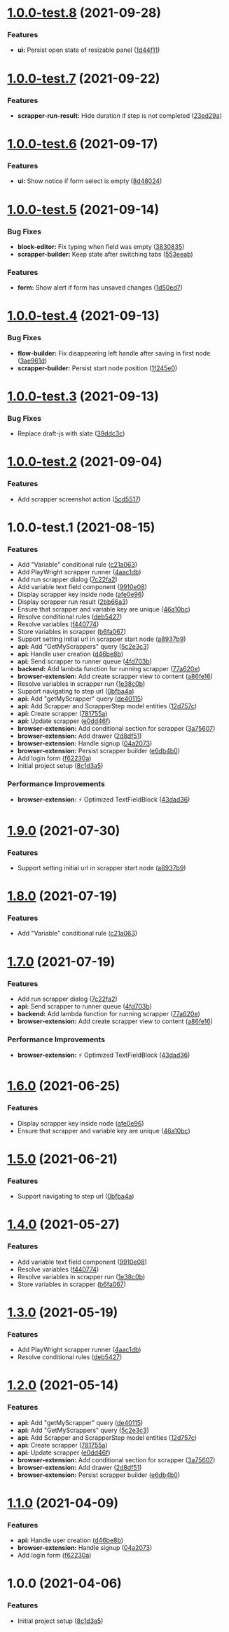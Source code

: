 # [1.0.0-test.8](https://github.com/TheUnderScorer/scrapper-gate/compare/v1.0.0-test.7...v1.0.0-test.8) (2021-09-28)


### Features

* **ui:** Persist open state of resizable panel ([1d44f11](https://github.com/TheUnderScorer/scrapper-gate/commit/1d44f115ed2fa05875a8b3875b5dde98f34f4cdc))

# [1.0.0-test.7](https://github.com/TheUnderScorer/scrapper-gate/compare/v1.0.0-test.6...v1.0.0-test.7) (2021-09-22)


### Features

* **scrapper-run-result:** Hide duration if step is not completed ([23ed29a](https://github.com/TheUnderScorer/scrapper-gate/commit/23ed29af22816b35b995c9ddc94f28bb9c715ac5))

# [1.0.0-test.6](https://github.com/TheUnderScorer/scrapper-gate/compare/v1.0.0-test.5...v1.0.0-test.6) (2021-09-17)


### Features

* **ui:** Show notice if form select is empty ([8d48024](https://github.com/TheUnderScorer/scrapper-gate/commit/8d48024cbc382a6567dee3220356c1449da3fb4b))

# [1.0.0-test.5](https://github.com/TheUnderScorer/scrapper-gate/compare/v1.0.0-test.4...v1.0.0-test.5) (2021-09-14)


### Bug Fixes

* **block-editor:** Fix typing when field was empty ([3830835](https://github.com/TheUnderScorer/scrapper-gate/commit/3830835b7026067d6169eed66deda9f820a343f4))
* **scrapper-builder:** Keep state after switching tabs ([553eeab](https://github.com/TheUnderScorer/scrapper-gate/commit/553eeab0d263cfb2fe31b2de165bc663f35d4438))


### Features

* **form:** Show alert if form has unsaved changes ([1d50ed7](https://github.com/TheUnderScorer/scrapper-gate/commit/1d50ed7c5b4a083692710252b73016169e17314d))

# [1.0.0-test.4](https://github.com/TheUnderScorer/scrapper-gate/compare/v1.0.0-test.3...v1.0.0-test.4) (2021-09-13)


### Bug Fixes

* **flow-builder:** Fix disappearing left handle after saving in first node ([3ae961d](https://github.com/TheUnderScorer/scrapper-gate/commit/3ae961d8524aa462781533e01ee0dbc9fa4d1790))
* **scrapper-builder:** Persist start node position ([1f245e0](https://github.com/TheUnderScorer/scrapper-gate/commit/1f245e073a1feacc2f55e6e3d2666e83501c1a4d))

# [1.0.0-test.3](https://github.com/TheUnderScorer/scrapper-gate/compare/v1.0.0-test.2...v1.0.0-test.3) (2021-09-13)


### Bug Fixes

* Replace draft-js with slate ([39ddc3c](https://github.com/TheUnderScorer/scrapper-gate/commit/39ddc3cff26b883b2d80777ec720c8f797618ba9))

# [1.0.0-test.2](https://github.com/TheUnderScorer/scrapper-gate/compare/v1.0.0-test.1...v1.0.0-test.2) (2021-09-04)


### Features

* Add scrapper screenshot action ([5cd5517](https://github.com/TheUnderScorer/scrapper-gate/commit/5cd55170267c9a5975315b48a994a50b2428a6f9))

# 1.0.0-test.1 (2021-08-15)


### Features

* Add "Variable" conditional rule ([c21a063](https://github.com/TheUnderScorer/scrapper-gate/commit/c21a0633133f7400ffc18e0bf2034575575a839d))
* Add PlayWright scrapper runner ([4aac1db](https://github.com/TheUnderScorer/scrapper-gate/commit/4aac1db7deeaa9389e71e2b97ea13572e2d886b3))
* Add run scrapper dialog ([7c22fa2](https://github.com/TheUnderScorer/scrapper-gate/commit/7c22fa25105b0f7a60fbe5d81690a427547d32d0))
* Add variable text field component ([9910e08](https://github.com/TheUnderScorer/scrapper-gate/commit/9910e08eec354ee6b00c67a86e167b5dcaf030e7))
* Display scrapper key inside node ([afe0e96](https://github.com/TheUnderScorer/scrapper-gate/commit/afe0e96555af36e5e57b13b2561106e55b37c1dd))
* Display scrapper run result ([2bb66a3](https://github.com/TheUnderScorer/scrapper-gate/commit/2bb66a34c0b9cf344e3fd47e24b34c66a302d839))
* Ensure that scrapper and variable key are unique ([46a10bc](https://github.com/TheUnderScorer/scrapper-gate/commit/46a10bc611b4940a9d0fc7fb87590f12615468b8))
* Resolve conditional rules ([deb5427](https://github.com/TheUnderScorer/scrapper-gate/commit/deb542739b46ebe36cb3acbb574e69626063f4ce))
* Resolve variables ([f440774](https://github.com/TheUnderScorer/scrapper-gate/commit/f440774083eadff4fbc795765561a1b234bcf281))
* Store variables in scrapper ([b6fa067](https://github.com/TheUnderScorer/scrapper-gate/commit/b6fa0674c3b99da248de0d07c836fc5ee6c2548f))
* Support setting initial url in scrapper start node ([a8937b9](https://github.com/TheUnderScorer/scrapper-gate/commit/a8937b9c190d1614579ddb15c6b12af82d2914d9))
* **api:** Add "GetMyScrappers" query ([5c2e3c3](https://github.com/TheUnderScorer/scrapper-gate/commit/5c2e3c3be36f22314ac52b2cf905869e108ab823))
* **api:** Handle user creation ([d46be8b](https://github.com/TheUnderScorer/scrapper-gate/commit/d46be8bdd92d290b7efd0ad12de38206cea7a907))
* **api:** Send scrapper to runner queue ([4fd703b](https://github.com/TheUnderScorer/scrapper-gate/commit/4fd703b8ca0b721a67d3c6b1f121128e1b51a9bf))
* **backend:** Add lambda function for running scrapper ([77a620e](https://github.com/TheUnderScorer/scrapper-gate/commit/77a620efb12b38fd84753e667c916841cbca2ff4))
* **browser-extension:** Add create scrapper view to content ([a86fe16](https://github.com/TheUnderScorer/scrapper-gate/commit/a86fe16b846b8af71a497b13b910a058fc3824de))
* Resolve variables in scrapper run ([1e38c0b](https://github.com/TheUnderScorer/scrapper-gate/commit/1e38c0be1bebea35680f134c755ea924f9015592))
* Support navigating to step url ([0bfba4a](https://github.com/TheUnderScorer/scrapper-gate/commit/0bfba4adfb321de60d2c754104d9ff286a9d58e8))
* **api:** Add "getMyScrapper" query ([de40115](https://github.com/TheUnderScorer/scrapper-gate/commit/de40115b21371aee2c69724b895350912d2dd899))
* **api:** Add Scrapper and ScrapperStep model entities ([12d757c](https://github.com/TheUnderScorer/scrapper-gate/commit/12d757cd23aca979f35f075293341c22ad73b026))
* **api:** Create scrapper ([781755a](https://github.com/TheUnderScorer/scrapper-gate/commit/781755a15615c9bf3065a1aead6688d5fe00eee7))
* **api:** Update scrapper ([e0dd46f](https://github.com/TheUnderScorer/scrapper-gate/commit/e0dd46ffa5c96aa2098d2ea4d387dc5f88976767))
* **browser-extension:** Add conditional section for scrapper ([3a75607](https://github.com/TheUnderScorer/scrapper-gate/commit/3a756076ad98e13b89415fdc6d019dda9ae4dd4e))
* **browser-extension:** Add drawer ([2d8df51](https://github.com/TheUnderScorer/scrapper-gate/commit/2d8df5137898db9ea05a56509211debc35961c4f))
* **browser-extension:** Handle signup ([04a2073](https://github.com/TheUnderScorer/scrapper-gate/commit/04a20739ff03a47277bb4e9864961e298d4e6699))
* **browser-extension:** Persist scrapper builder ([e6db4b0](https://github.com/TheUnderScorer/scrapper-gate/commit/e6db4b0c9a72a5269d31b52c59af662f1e3f1b73))
* Add login form ([f62230a](https://github.com/TheUnderScorer/scrapper-gate/commit/f62230a92685a90bba0844d369746186f1d39e6e))
* Initial project setup ([8c1d3a5](https://github.com/TheUnderScorer/scrapper-gate/commit/8c1d3a57a29728dac095b41c82be02aa19162930))


### Performance Improvements

* **browser-extension:** :zap: Optimized TextFieldBlock ([43dad36](https://github.com/TheUnderScorer/scrapper-gate/commit/43dad36d2cfdd5af267db4c2373fd3d1932f9fe6))

# [1.9.0](https://github.com/TheUnderScorer/scrapper-gate/compare/v1.8.0...v1.9.0) (2021-07-30)


### Features

* Support setting initial url in scrapper start node ([a8937b9](https://github.com/TheUnderScorer/scrapper-gate/commit/a8937b9c190d1614579ddb15c6b12af82d2914d9))

# [1.8.0](https://github.com/TheUnderScorer/scrapper-gate/compare/v1.7.0...v1.8.0) (2021-07-19)


### Features

* Add "Variable" conditional rule ([c21a063](https://github.com/TheUnderScorer/scrapper-gate/commit/c21a0633133f7400ffc18e0bf2034575575a839d))

# [1.7.0](https://github.com/TheUnderScorer/scrapper-gate/compare/v1.6.0...v1.7.0) (2021-07-19)


### Features

* Add run scrapper dialog ([7c22fa2](https://github.com/TheUnderScorer/scrapper-gate/commit/7c22fa25105b0f7a60fbe5d81690a427547d32d0))
* **api:** Send scrapper to runner queue ([4fd703b](https://github.com/TheUnderScorer/scrapper-gate/commit/4fd703b8ca0b721a67d3c6b1f121128e1b51a9bf))
* **backend:** Add lambda function for running scrapper ([77a620e](https://github.com/TheUnderScorer/scrapper-gate/commit/77a620efb12b38fd84753e667c916841cbca2ff4))
* **browser-extension:** Add create scrapper view to content ([a86fe16](https://github.com/TheUnderScorer/scrapper-gate/commit/a86fe16b846b8af71a497b13b910a058fc3824de))


### Performance Improvements

* **browser-extension:** :zap: Optimized TextFieldBlock ([43dad36](https://github.com/TheUnderScorer/scrapper-gate/commit/43dad36d2cfdd5af267db4c2373fd3d1932f9fe6))

# [1.6.0](https://github.com/TheUnderScorer/scrapper-gate/compare/v1.5.0...v1.6.0) (2021-06-25)


### Features

* Display scrapper key inside node ([afe0e96](https://github.com/TheUnderScorer/scrapper-gate/commit/afe0e96555af36e5e57b13b2561106e55b37c1dd))
* Ensure that scrapper and variable key are unique ([46a10bc](https://github.com/TheUnderScorer/scrapper-gate/commit/46a10bc611b4940a9d0fc7fb87590f12615468b8))

# [1.5.0](https://github.com/TheUnderScorer/scrapper-gate/compare/v1.4.0...v1.5.0) (2021-06-21)


### Features

* Support navigating to step url ([0bfba4a](https://github.com/TheUnderScorer/scrapper-gate/commit/0bfba4adfb321de60d2c754104d9ff286a9d58e8))

# [1.4.0](https://github.com/TheUnderScorer/scrapper-gate/compare/v1.3.0...v1.4.0) (2021-05-27)


### Features

* Add variable text field component ([9910e08](https://github.com/TheUnderScorer/scrapper-gate/commit/9910e08eec354ee6b00c67a86e167b5dcaf030e7))
* Resolve variables ([f440774](https://github.com/TheUnderScorer/scrapper-gate/commit/f440774083eadff4fbc795765561a1b234bcf281))
* Resolve variables in scrapper run ([1e38c0b](https://github.com/TheUnderScorer/scrapper-gate/commit/1e38c0be1bebea35680f134c755ea924f9015592))
* Store variables in scrapper ([b6fa067](https://github.com/TheUnderScorer/scrapper-gate/commit/b6fa0674c3b99da248de0d07c836fc5ee6c2548f))

# [1.3.0](https://github.com/TheUnderScorer/scrapper-gate/compare/v1.2.0...v1.3.0) (2021-05-19)


### Features

* Add PlayWright scrapper runner ([4aac1db](https://github.com/TheUnderScorer/scrapper-gate/commit/4aac1db7deeaa9389e71e2b97ea13572e2d886b3))
* Resolve conditional rules ([deb5427](https://github.com/TheUnderScorer/scrapper-gate/commit/deb542739b46ebe36cb3acbb574e69626063f4ce))

# [1.2.0](https://github.com/TheUnderScorer/scrapper-gate/compare/v1.1.0...v1.2.0) (2021-05-14)


### Features

* **api:** Add "getMyScrapper" query ([de40115](https://github.com/TheUnderScorer/scrapper-gate/commit/de40115b21371aee2c69724b895350912d2dd899))
* **api:** Add "GetMyScrappers" query ([5c2e3c3](https://github.com/TheUnderScorer/scrapper-gate/commit/5c2e3c3be36f22314ac52b2cf905869e108ab823))
* **api:** Add Scrapper and ScrapperStep model entities ([12d757c](https://github.com/TheUnderScorer/scrapper-gate/commit/12d757cd23aca979f35f075293341c22ad73b026))
* **api:** Create scrapper ([781755a](https://github.com/TheUnderScorer/scrapper-gate/commit/781755a15615c9bf3065a1aead6688d5fe00eee7))
* **api:** Update scrapper ([e0dd46f](https://github.com/TheUnderScorer/scrapper-gate/commit/e0dd46ffa5c96aa2098d2ea4d387dc5f88976767))
* **browser-extension:** Add conditional section for scrapper ([3a75607](https://github.com/TheUnderScorer/scrapper-gate/commit/3a756076ad98e13b89415fdc6d019dda9ae4dd4e))
* **browser-extension:** Add drawer ([2d8df51](https://github.com/TheUnderScorer/scrapper-gate/commit/2d8df5137898db9ea05a56509211debc35961c4f))
* **browser-extension:** Persist scrapper builder ([e6db4b0](https://github.com/TheUnderScorer/scrapper-gate/commit/e6db4b0c9a72a5269d31b52c59af662f1e3f1b73))

# [1.1.0](https://github.com/TheUnderScorer/scrapper-gate/compare/v1.0.0...v1.1.0) (2021-04-09)


### Features

* **api:** Handle user creation ([d46be8b](https://github.com/TheUnderScorer/scrapper-gate/commit/d46be8bdd92d290b7efd0ad12de38206cea7a907))
* **browser-extension:** Handle signup ([04a2073](https://github.com/TheUnderScorer/scrapper-gate/commit/04a20739ff03a47277bb4e9864961e298d4e6699))
* Add login form ([f62230a](https://github.com/TheUnderScorer/scrapper-gate/commit/f62230a92685a90bba0844d369746186f1d39e6e))

# 1.0.0 (2021-04-06)

### Features

- Initial project setup ([8c1d3a5](https://github.com/TheUnderScorer/scrapper-gate/commit/8c1d3a57a29728dac095b41c82be02aa19162930))
